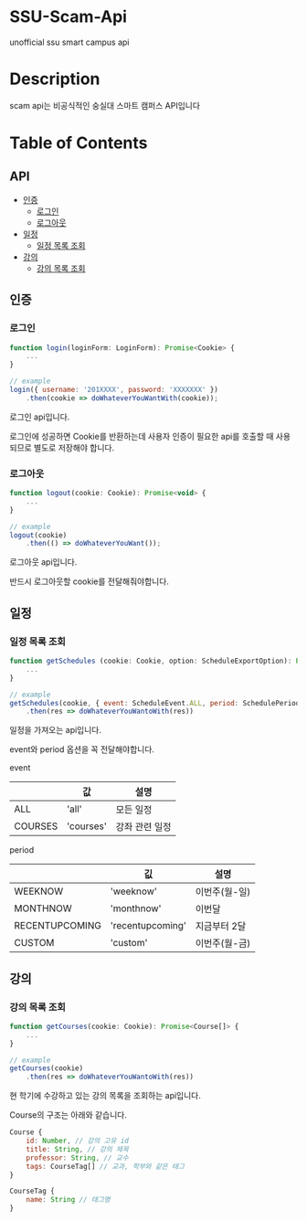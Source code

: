 # SSU-Scam-Api
unofficial ssu smart campus api

# Description
scam api는 비공식적인 숭실대 스마트 캠퍼스 API입니다

# Table of Contents
## API
   - [인증](#인증)
       * [로그인](#로그인)
       * [로그아웃](#로그아웃)
   - [일정](#일정)
       * [일정 목록 조회](#일정-목록-조회)
   - [강의](#강의)
       * [강의 목록 조회](#강의-목록-조회)
 
 ## 인증
 ### 로그인
```javascript
function login(loginForm: LoginForm): Promise<Cookie> {
    ...
}

// example
login({ username: '201XXXX', password: 'XXXXXXX' })
    .then(cookie => doWhateverYouWantWith(cookie));
```

로그인 api입니다.

로그인에 성공하면 Cookie를 반환하는데 사용자 인증이 필요한 api를 호출할 때 사용되므로 별도로 저장해야 합니다.

### 로그아웃
```javascript
function logout(cookie: Cookie): Promise<void> {
    ...
}

// example
logout(cookie)
    .then(() => doWhateverYouWant());
```

로그아웃 api입니다.

반드시 로그아웃할 cookie를 전달해줘야합니다.

## 일정
### 일정 목록 조회
```javascript
function getSchedules (cookie: Cookie, option: ScheduleExportOption): Promise<CalendarResponse> {
    ...
}

// example
getSchedules(cookie, { event: ScheduleEvent.ALL, period: SchedulePeriod.WEEKNOW })
    .then(res => doWhateverYouWantoWith(res))
```

일정을 가져오는 api입니다.

event와 period 옵션을 꼭 전달해야합니다. 

event

|   | 값 | 설명 |
|---|----------------|------------------|
| ALL  |      'all'          |        모든 일정          |
| COURSES  |   'courses'             |        강좌 관련 일정          |

period

|   | 깂 | 설명 |
|---|----------------|------------------|
| WEEKNOW  |       'weeknow'         |          이번주(월-일)        |
|  MONTHNOW |       'monthnow'         |           이번달       |
|  RECENTUPCOMING |    'recentupcoming'            |      지금부터 2달            |
| CUSTOM  |      'custom'          |        이번주(월-금)          |

## 강의
### 강의 목록 조회
```javascript
function getCourses(cookie: Cookie): Promise<Course[]> {
    ...
}

// example
getCourses(cookie)
    .then(res => doWhateverYouWantoWith(res))
```

현 학기에 수강하고 있는 강의 목록을 조회하는 api입니다.

Course의 구조는 아래와 같습니다.
```javascript
Course {
    id: Number, // 강의 고유 id
    title: String, // 강의 제목
    professor: String, // 교수
    tags: CourseTag[] // 교과, 학부와 같은 태그
}

CourseTag {
    name: String // 태그명
}
```
